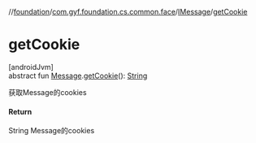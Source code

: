 //[foundation](../../../index.md)/[com.gyf.foundation.cs.common.face](../index.md)/[IMessage](index.md)/[getCookie](get-cookie.md)

# getCookie

[androidJvm]\
abstract fun [Message](https://developer.android.com/reference/kotlin/android/os/Message.html).[getCookie](get-cookie.md)(): [String](https://kotlinlang.org/api/core/kotlin-stdlib/kotlin/-string/index.html)

获取Message的cookies

#### Return

String Message的cookies